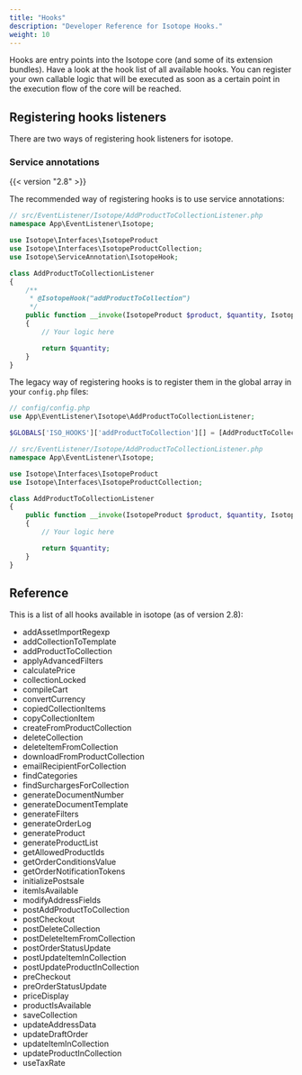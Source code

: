 ```yaml
---
title: "Hooks"
description: "Developer Reference for Isotope Hooks."
weight: 10
---
```


Hooks are entry points into the Isotope core (and some of its extension bundles). Have a look at the hook list of all available hooks. You can register your own callable logic that will be executed as soon as a certain point in the execution flow of the core will be reached. 

## Registering hooks listeners

There are two ways of registering hook listeners for isotope.

### Service annotations

{{< version "2.8" >}}

The recommended way of registering hooks is to use service annotations:

```php
// src/EventListener/Isotope/AddProductToCollectionListener.php
namespace App\EventListener\Isotope;

use Isotope\Interfaces\IsotopeProduct
use Isotope\Interfaces\IsotopeProductCollection;
use Isotope\ServiceAnnotation\IsotopeHook;

class AddProductToCollectionListener
{
    /**
     * @IsotopeHook("addProductToCollection")
     */
    public function __invoke(IsotopeProduct $product, $quantity, IsotopeProductCollection $collection, array $config): int
    {
        // Your logic here

        return $quantity;
    }
}
```

The legacy way of registering hooks is to register them in the global array in your `config.php` files:

```php
// config/config.php
use App\EventListener\Isotope\AddProductToCollectionListener;

$GLOBALS['ISO_HOOKS']['addProductToCollection'][] = [AddProductToCollectionListener::class, '__invoke'];
```

```php
// src/EventListener/Isotope/AddProductToCollectionListener.php
namespace App\EventListener\Isotope;

use Isotope\Interfaces\IsotopeProduct
use Isotope\Interfaces\IsotopeProductCollection;

class AddProductToCollectionListener
{
    public function __invoke(IsotopeProduct $product, $quantity, IsotopeProductCollection $collection, array $config): int
    {
        // Your logic here

        return $quantity;
    }
}
```

## Reference

This is a list of all hooks available in isotope (as of version 2.8):

- addAssetImportRegexp
- addCollectionToTemplate
- addProductToCollection
- applyAdvancedFilters
- calculatePrice
- collectionLocked
- compileCart
- convertCurrency
- copiedCollectionItems
- copyCollectionItem
- createFromProductCollection
- deleteCollection
- deleteItemFromCollection
- downloadFromProductCollection
- emailRecipientForCollection
- findCategories
- findSurchargesForCollection
- generateDocumentNumber
- generateDocumentTemplate
- generateFilters
- generateOrderLog
- generateProduct
- generateProductList
- getAllowedProductIds
- getOrderConditionsValue
- getOrderNotificationTokens
- initializePostsale
- itemIsAvailable
- modifyAddressFields
- postAddProductToCollection
- postCheckout
- postDeleteCollection
- postDeleteItemFromCollection
- postOrderStatusUpdate
- postUpdateItemInCollection
- postUpdateProductInCollection
- preCheckout
- preOrderStatusUpdate
- priceDisplay
- productIsAvailable
- saveCollection
- updateAddressData
- updateDraftOrder
- updateItemInCollection
- updateProductInCollection
- useTaxRate